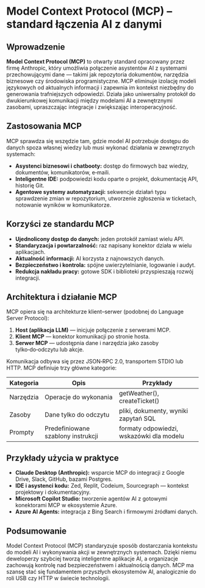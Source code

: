 # Model Context Protocol (MCP) – standard łączenia AI z danymi

## Wprowadzenie
**Model Context Protocol (MCP)** to otwarty standard opracowany przez firmę Anthropic, który umożliwia połączenie asystentów AI z systemami przechowującymi dane — takimi jak repozytoria dokumentów, narzędzia biznesowe czy środowiska programistyczne. MCP eliminuje izolację modeli językowych od aktualnych informacji i zapewnia im kontekst niezbędny do generowania trafniejszych odpowiedzi. Działa jako uniwersalny protokół do dwukierunkowej komunikacji między modelami AI a zewnętrznymi zasobami, upraszczając integracje i zwiększając interoperacyjność.

## Zastosowania MCP
MCP sprawdza się wszędzie tam, gdzie model AI potrzebuje dostępu do danych spoza własnej wiedzy lub musi wykonać działania w zewnętrznych systemach:

- **Asystenci biznesowi i chatbooty:** dostęp do firmowych baz wiedzy, dokumentów, komunikatorów, e‑maili.
- **Inteligentne IDE:** podpowiedzi kodu oparte o projekt, dokumentację API, historię Git.
- **Agentowe systemy automatyzacji:** sekwencje działań typu sprawdzenie zmian w repozytorium, utworzenie zgłoszenia w ticketach, notowanie wyników w komunikatorze.

## Korzyści ze standardu MCP
- **Ujednolicony dostęp do danych:** jeden protokół zamiast wielu API.
- **Standaryzacja i powtarzalność:** raz napisany konektor działa w wielu aplikacjach.
- **Aktualność informacji:** AI korzysta z najnowszych danych.
- **Bezpieczeństwo i kontrola:** spójne uwierzytelnianie, logowanie i audyt.
- **Redukcja nakładu pracy:** gotowe SDK i biblioteki przyspieszają rozwój integracji.

## Architektura i działanie MCP
MCP opiera się na architekturze klient–serwer (podobnej do Language Server Protocol):

1. **Host (aplikacja LLM)** — inicjuje połączenie z serwerami MCP.
2. **Klient MCP** — konektor komunikacji po stronie hosta.
3. **Serwer MCP** — udostępnia dane i narzędzia jako zasoby tylko‑do‑odczytu lub akcje.

Komunikacja odbywa się przez JSON‑RPC 2.0, transportem STDIO lub HTTP. MCP definiuje trzy główne kategorie:

| Kategoria | Opis | Przykłady |
|-----------|------|-----------|
| Narzędzia | Operacje do wykonania | getWeather(), createTicket() |
| Zasoby | Dane tylko do odczytu | pliki, dokumenty, wyniki zapytań SQL |
| Prompty | Predefiniowane szablony instrukcji | formaty odpowiedzi, wskazówki dla modelu |

## Przykłady użycia w praktyce
- **Claude Desktop (Anthropic):** wsparcie MCP do integracji z Google Drive, Slack, GitHub, bazami Postgres.
- **IDE i asystenci kodu:** Zed, Replit, Codeium, Sourcegraph — kontekst projektowy i dokumentacyjny.
- **Microsoft Copilot Studio:** tworzenie agentów AI z gotowymi konektorami MCP w ekosystemie Azure.
- **Azure AI Agents:** integracja z Bing Search i firmowymi źródłami danych.

## Podsumowanie
Model Context Protocol (MCP) standaryzuje sposób dostarczania kontekstu do modeli AI i wykonywania akcji w zewnętrznych systemach. Dzięki niemu deweloperzy szybciej tworzą inteligentne aplikacje AI, a organizacje zachowują kontrolę nad bezpieczeństwem i aktualnością danych. MCP ma szansę stać się fundamentem przyszłych ekosystemów AI, analogicznie do roli USB czy HTTP w świecie technologii.

